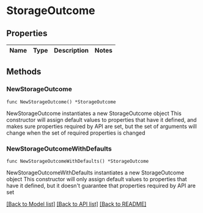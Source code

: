 # StorageOutcome

## Properties

Name | Type | Description | Notes
------------ | ------------- | ------------- | -------------

## Methods

### NewStorageOutcome

`func NewStorageOutcome() *StorageOutcome`

NewStorageOutcome instantiates a new StorageOutcome object
This constructor will assign default values to properties that have it defined,
and makes sure properties required by API are set, but the set of arguments
will change when the set of required properties is changed

### NewStorageOutcomeWithDefaults

`func NewStorageOutcomeWithDefaults() *StorageOutcome`

NewStorageOutcomeWithDefaults instantiates a new StorageOutcome object
This constructor will only assign default values to properties that have it defined,
but it doesn't guarantee that properties required by API are set


[[Back to Model list]](../README.md#documentation-for-models) [[Back to API list]](../README.md#documentation-for-api-endpoints) [[Back to README]](../README.md)



